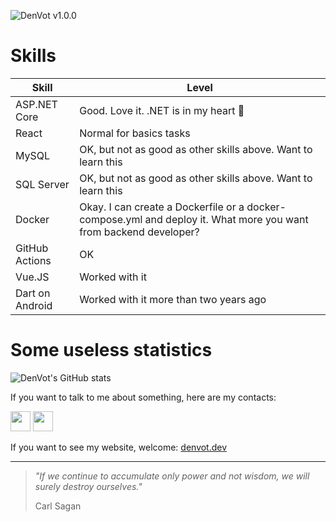 ![DenVot v1.0.0](https://user-images.githubusercontent.com/69825463/224510957-db0fb460-acbf-4267-b93c-219bd2ef0a07.png)

# Skills

|Skill | Level|
|------|------|
ASP.NET Core | Good. Love it. .NET is in my heart 🧡
React | Normal for basics tasks
MySQL | OK, but not as good as other skills above. Want to learn this
SQL Server | OK, but not as good as other skills above. Want to learn this
Docker | Okay. I can create a Dockerfile or a docker-compose.yml and deploy it. What more you want from backend developer?
GitHub Actions | OK
Vue.JS | Worked with it
Dart on Android | Worked with it more than two years ago

# Some useless statistics

![DenVot's GitHub stats](https://github-readme-stats.vercel.app/api?username=denvot&show_icons=true&theme=dark)

If you want to talk to me about something, here are my contacts:

<a href="https://t.me/denvot"><img width=32 src="https://user-images.githubusercontent.com/69825463/224511973-e6e98ad3-dda0-4fdc-9931-849cc908f646.svg"/></a>
<a href="mailto:denis@denvot.dev"><img width=32 src="https://user-images.githubusercontent.com/69825463/224512001-7141442f-4cbb-4b22-8d74-f84748a6148a.svg"/></a>

If you want to see my website, welcome: [denvot.dev](https://denvot.dev)

---
> *"If we continue to accumulate only power and not wisdom, we will surely destroy ourselves."*
>
> Carl Sagan
